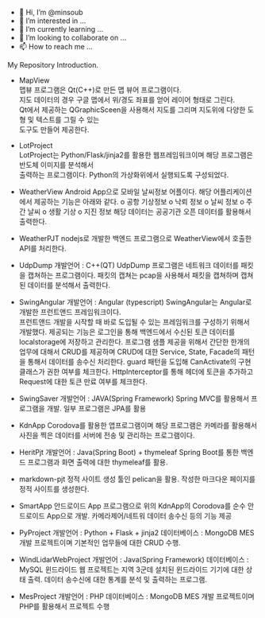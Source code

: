 - 👋 Hi, I’m @minsoub
- 👀 I’m interested in ...
- 🌱 I’m currently learning ...
- 💞️ I’m looking to collaborate on ...
- 📫 How to reach me ...

<!---
minsoub/minsoub is a ✨ special ✨ repository because its `README.md` (this file) appears on your GitHub profile.
You can click the Preview link to take a look at your changes.
--->
My Repository Introduction.
- MapView  
  맵뷰 프로그램은 Qt(C++)로 만든 맵 뷰어 프로그램이다.   
  지도 데이터의 경우 구글 맵에서 위/경도 좌표를 얻어 레이어 형태로 그린다.  
  Qt에서 제공하는 QGraphicSceen을 사용해서 지도를 그리며 지도위에 다양한 도형 및 텍스트를 그릴 수 있는  
  도구도 만들어 제공한다.     
    
- LotProject  
  LotProject는 Python/Flask/jinja2를 활용한 웹프레임워크이며 해당 프로그램은 반도체 이미지를 분석해서  
  출력하는 프로그램이다. Python의 가상화위에서 실행되도록 구성되었다.   
  
- WeatherView
  Android App으로 모바일 날씨정보 어플이다. 해당 어플리케이션에서 제공하는 기능은 아래와 같다. 
  o 공항 기상정보
  o 낙뢰 정보
  o 날씨 정보
  o 주간 날씨
  o 생활 기상
  o 지진 정보
  해당 데이터는 공공기관 오픈 데이터를 활용해서 출력한다. 
- WeatherPJT
  nodejs로 개발한 백엔드 프로그램으로 WeatherView에서 호출한 API를 처리한다. 
    
- UdpDump
  개발언어 : C++(QT)
  UdpDump 프로그램은 네트워크 데이터를 패킷을 캡쳐하는 프로그램이다. 
  패킷의 캡쳐는 pcap을 사용해서 패킷을 캡쳐하며 캡쳐된 데이터를 분석해서 출력한다. 
  
- SwingAngular
  개발언어 : Angular (typescript)
  SwingAngular는 Angular로 개발한 프런트앤드 프레임워크이다.  
  프런트앤드 개발을 시작할 때 바로 도입될 수 있는 프레임워크를 구성하기 위해서 개발했다. 
  제공되는 기능은 로그인을 통해 백엔드에서 수신된 토큰 데이터를 localstorage에 저장하고 관리한다. 
  프로그램 샘플 제공을 위해서 간단한 한개의 업무에 대해서 CRUD를 제공하며 
  CRUD에 대한 Service, State, Facade의 패턴을 통해서 데이터를 송수신 처리한다. 
  guard 패턴을 도입해 CanActivate의 구현 클래스가 권한 여부를 체크한다. 
  HttpInterceptor를 통해 헤더에 토큰을 추가하고 Request에 대한 토큰 만료 여부를 체크한다.
  
- SwingSaver
  개발언어 : JAVA(Spring Framework)
  Spring MVC를 활용해서 프로그램을 개발.
  일부 프로그램은 JPA를 활용
  
- KdnApp
  Corodova를 활용한 앱프로그램이며 해당 프로그램은 카메라를 활용해서 사진을 찍은 데이터를
  서버에 전송 및 관리하는 프로그램이다. 
  
- HeritPjt
  개발언어 : Java(Spring Boot) + thymeleaf
  Spring Boot를 통한 백엔드 프로그램과 화면 출력에 대한 thymeleaf를 활용.
  
- markdown-pjt
  정적 사이트 생성 툴인 pelican을 활용. 
  작성한 마크다운 페이지를 정적 사이트를 생성한다.
  
- SmartApp
  안드로이드 App 프로그램으로 위의 KdnApp의 Corodova를 순수 안드로이드 App으로 개발. 
  카메라제어/네트워 데이터 송수신 등의 기능 제공 
  
- PyProject
  개발언어 : Python + Flask + jinja2
  데이터베이스 : MongoDB
  MES 개발 프로젝트이며 기본적인 업무들에 대한 CRUD 수행.
  
- WindLidarWebProject
  개발언어 : Java(Spring Framework)
  데이터베이스 : MySQL
  윈드라이드 웹 프로젝트는 지역 3군데 설치된 윈드라이드 기기에 대한 상태 출력. 
  데이터 송수신에 대한 통계를 분석 및 출력하는 프로그램. 
  
- MesProject
  개발언어 : PHP
  데이터베이스 : MongoDB
  MES 개발 프로젝트이며 PHP를 활용해서 프로젝트 수행 
  

